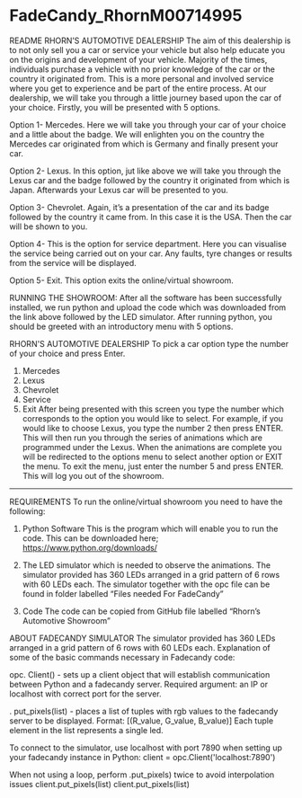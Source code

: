# FadeCandy_RhornM00714995
README
RHORN’S AUTOMOTIVE DEALERSHIP
The aim of this dealership is to not only sell you a car or service your vehicle but also help educate you on the origins and development of your vehicle. 
Majority of the times, individuals purchase a vehicle with no prior knowledge of the car or the country it originated from.
This is a more personal and involved service where you get to experience and be part of the entire process. At our dealership, we will take you through 
a little journey based upon the car of your choice.
Firstly, you will be presented with 5 options.

Option 1- Mercedes. Here we will take you through your car of your choice and a little about the badge. We will enlighten you on the country the Mercedes car originated
from which is Germany and finally present your car.

Option 2- Lexus.  In this option, jut like above we will take you through the Lexus car and the badge followed by the country it originated from which is Japan.
Afterwards your Lexus car will be presented to you.

Option 3- Chevrolet. Again, it’s a presentation of the car and its badge followed by the country it came from. In this case it is the USA. Then the car will be shown to you.

Option 4- This is the option for service department. Here you can visualise the service being carried out on your car. Any faults, tyre changes or results from the service
will be displayed.

Option 5- Exit. This option exits the online/virtual showroom.

RUNNING THE SHOWROOM:
After all the software has been successfully installed, we run python and upload the code which was downloaded from the link above followed by the LED simulator. 
After running python, you should be greeted with an introductory menu with 5 options.

RHORN'S AUTOMOTIVE DEALERSHIP
To pick a car option type the number of your choice and press Enter.
1. Mercedes
2. Lexus
3. Chevrolet 
4. Service
5. Exit
After being presented with this screen you type the number which corresponds to the option you would like to select. For example, if you would like to choose Lexus,
you type the number 2 then press ENTER. This will then run you through the series of animations which are programmed under the Lexus. When the animations are complete you 
will be redirected to the options menu to select another option or EXIT the menu. 
To exit the menu, just enter the number 5 and press ENTER. This will log you out of the showroom.     
----------------------------------------------------------------------------------------------------------------------------------------------------------------------------- 
REQUIREMENTS
To run the online/virtual showroom you need to have the following:
1.	Python Software
This is the program which will enable you to run the code. This can be downloaded here; https://www.python.org/downloads/

2.	The LED simulator which is needed to observe the animations. The simulator provided has 360 LEDs arranged in a grid pattern of 6 rows with 60 LEDs each.
 The simulator together with the opc file can be found in folder labelled “Files needed For FadeCandy”

3.	Code The code can be copied from GitHub file labelled “Rhorn’s Automotive Showroom”




ABOUT FADECANDY SIMULATOR
 The simulator provided has 360 LEDs arranged in a grid pattern of 6 rows with 60 LEDs each.
Explanation of some of the basic commands necessary in Fadecandy code:

opc. Client() - sets up a client object that will establish communication between Python and a fadecandy server.
Required argument: an IP or localhost with correct port for the server.

. put_pixels(list) - places a list of tuples with rgb values to the fadecandy server to be displayed.
Format: [(R_value, G_value, B_value)] Each tuple element in the list represents a single led.

To connect to the simulator, use localhost with port 7890 when setting up your fadecandy instance in Python: 
client = opc.Client('localhost:7890')

When not using a loop, perform .put_pixels) twice to avoid interpolation issues
client.put_pixels(list)
client.put_pixels(list)



